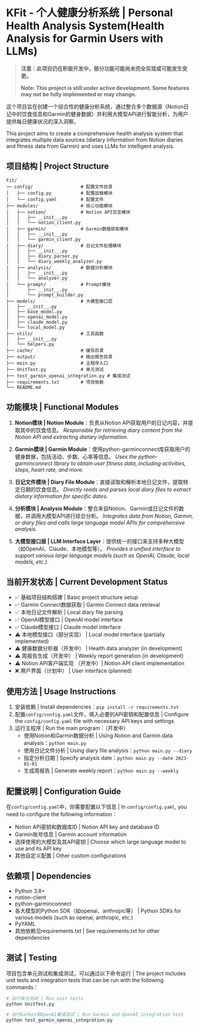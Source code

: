 # KFit - 个人健康分析系统 | Personal Health Analysis System(Health Analysis for Garmin Users with LLMs)

> **注意：此项目仍在积极开发中，部分功能可能尚未完全实现或可能发生变更。**
>
> **Note: This project is still under active development. Some features may not be fully implemented or may change.**

这个项目旨在创建一个综合性的健康分析系统，通过整合多个数据源（Notion日记中的饮食信息和Garmin的健身数据）并利用大模型API进行智能分析，为用户提供每日健康状况的深入洞察。

This project aims to create a comprehensive health analysis system that integrates multiple data sources (dietary information from Notion diaries and fitness data from Garmin) and uses LLMs for intelligent analysis.

## 项目结构 | Project Structure
```
Fit/
── config/                  # 配置文件目录
│   ├── config.py           # 配置加载模块
│   └── config.yaml         # 配置文件
├── modules/                # 核心功能模块
│   ├── notion/             # Notion API交互模块
│   │   ├── __init__.py
│   │   └── notion_client.py
│   ├── garmin/             # Garmin数据获取模块
│   │   ├── __init__.py
│   │   └── garmin_client.py
│   ├── diary/              # 日记文件处理模块
│   │   ├── __init__.py
│   │   ├── diary_parser.py
│   │   └── diary_weekly_analyzer.py
│   ├── analysis/           # 数据分析模块
│   │   ├── __init__.py
│   │   └── analyzer.py
│   └── prompt/             # Prompt模块
│       ├── __init__.py
│       └── prompt_builder.py
├── models/                 # 大模型接口层
│   ├── __init__.py
│   ├── base_model.py
│   ├── openai_model.py
│   ├── claude_model.py
│   └── local_model.py
├── utils/                  # 工具函数
│   ├── __init__.py
│   └── helpers.py
├── cache/                  # 缓存目录
├── output/                 # 输出报告目录
├── main.py                 # 主程序入口
├── UnitTest.py             # 单元测试
├── test_garmin_openai_integration.py # 集成测试
├── requirements.txt        # 项目依赖
└── README.md               
```
## 功能模块 | Functional Modules

1. **Notion模块 | Notion Module**：负责从Notion API获取用户的日记内容，并提取其中的饮食信息。
   _Responsible for retrieving diary content from the Notion API and extracting dietary information._

2. **Garmin模块 | Garmin Module**：使用python-garminconnect库获取用户的健身数据，包括活动、步数、心率等信息。
   _Uses the python-garminconnect library to obtain user fitness data, including activities, steps, heart rate, and more._

3. **日记文件模块 | Diary File Module**：直接读取和解析本地日记文件，提取特定日期的饮食信息。
   _Directly reads and parses local diary files to extract dietary information for specific dates._

4. **分析模块 | Analysis Module**：整合来自Notion、Garmin或日记文件的数据，并调用大模型API进行综合分析。
   _Integrates data from Notion, Garmin, or diary files and calls large language model APIs for comprehensive analysis._

5. **大模型接口层 | LLM Interface Layer**：提供统一的接口来支持多种大模型（如OpenAI、Claude、本地模型等）。
   _Provides a unified interface to support various large language models (such as OpenAI, Claude, local models, etc.)._

## 当前开发状态 | Current Development Status

- ✅ 基础项目结构搭建 | Basic project structure setup
- ✅ Garmin Connect数据获取 | Garmin Connect data retrieval
- ✅ 本地日记文件解析 | Local diary file parsing
- ✅ OpenAI模型接口 | OpenAI model interface
- ✅ Claude模型接口 | Claude model interface
- ⚠️ 本地模型接口（部分实现） | Local model interface (partially implemented)
- ⚠️ 健康数据分析器（开发中） | Health data analyzer (in development)
- ⚠️ 周报告生成（开发中） | Weekly report generation (in development)
- ⚠️ Notion API客户端实现 （开发中）| Notion API client implementation
- ❌ 用户界面（计划中） | User interface (planned)

## 使用方法 | Usage Instructions

1. 安装依赖 | Install dependencies：`pip install -r requirements.txt`
2. 配置`config/config.yaml`文件，填入必要的API密钥和配置信息 | Configure the `config/config.yaml` file with necessary API keys and settings
3. 运行主程序 | Run the main program：（开发中）
   - 使用Notion和Garmin数据分析 | Using Notion and Garmin data analysis：`python main.py`
   - 使用日记文件分析 | Using diary file analysis：`python main.py --diary`
   - 指定分析日期 | Specify analysis date：`python main.py --date 2023-01-01`
   - 生成周报告 | Generate weekly report：`python main.py --weekly`

## 配置说明 | Configuration Guide

在`config/config.yaml`中，你需要配置以下信息 | In `config/config.yaml`, you need to configure the following information：

- Notion API密钥和数据库ID | Notion API key and database ID
- Garmin账号信息 | Garmin account information
- 选择使用的大模型及其API密钥 | Choose which large language model to use and its API key
- 其他自定义配置 | Other custom configurations

## 依赖项 | Dependencies

- Python 3.8+
- notion-client
- python-garminconnect
- 各大模型的Python SDK（如openai、anthropic等） | Python SDKs for various models (such as openai, anthropic, etc.)
- PyYAML
- 其他依赖见requirements.txt | See requirements.txt for other dependencies

## 测试 | Testing

项目包含单元测试和集成测试，可以通过以下命令运行 | The project includes unit tests and integration tests that can be run with the following commands：

```bash
# 运行单元测试 | Run unit tests
python UnitTest.py

# 运行Garmin和OpenAI集成测试 | Run Garmin and OpenAI integration test
python test_garmin_openai_integration.py